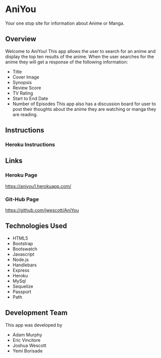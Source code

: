 # AniYou

Your one stop site for information about Anime or Manga.

## Overview

Welcome to AniYou! This app allows the user to search for an anime and display the top ten results of the anime. When the user searches for the anime they will get a response of the following information:
* Title
* Cover Image
* Synopsis
* Review Score 
* TV Rating
* Start to End Date
* Number of Episodes
This app also has a discussion board for user to post their thoughts about the anime they are watching or manga they are reading.

## Instructions

### Heroku Instructions

## Links

### Heroku Page
https://aniyou1.herokuapp.com/

### Git-Hub Page

https://github.com/jwescott/AniYou

## Technologies Used

* HTML5
* Bootstrap
* Bootswatch
* Javascript
* Node.js
* Handlebars
* Express
* Heroku
* MySql
* Sequelize
* Passport
* Path


## Development Team

This app was developed by 

* Adam Murphy
* Eric Vincitore
* Joshua Wescott
* Yemi Borisade
